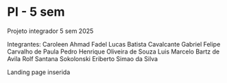 # PI - 5 sem
 Projeto integrador 5 sem 2025

 Integrantes:
 Caroleen Ahmad Fadel
 Lucas Batista Cavalcante
 Gabriel Felipe Carvalho de Paula
 Pedro Henrique Oliveira de Souza
 Luis Marcelo Bartz de Avila
 Rolf Santana Sokolonski
 Eriberto Simao da Silva

 Landing page inserida
